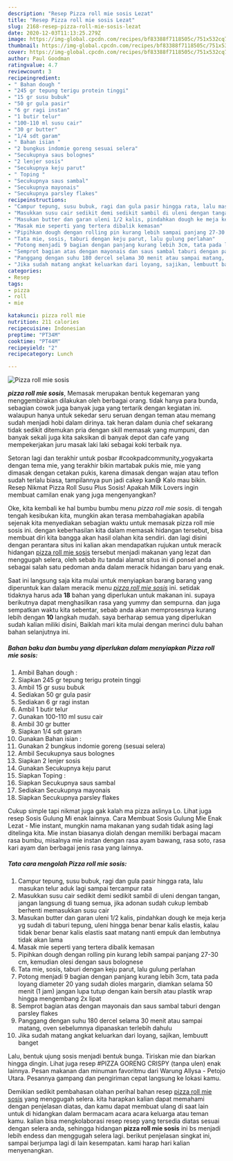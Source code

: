 ```yaml
---
description: "Resep Pizza roll mie sosis Lezat"
title: "Resep Pizza roll mie sosis Lezat"
slug: 2168-resep-pizza-roll-mie-sosis-lezat
date: 2020-12-03T11:13:25.279Z
image: https://img-global.cpcdn.com/recipes/bf83388f7118505c/751x532cq70/pizza-roll-mie-sosis-foto-resep-utama.jpg
thumbnail: https://img-global.cpcdn.com/recipes/bf83388f7118505c/751x532cq70/pizza-roll-mie-sosis-foto-resep-utama.jpg
cover: https://img-global.cpcdn.com/recipes/bf83388f7118505c/751x532cq70/pizza-roll-mie-sosis-foto-resep-utama.jpg
author: Paul Goodman
ratingvalue: 4.7
reviewcount: 3
recipeingredient:
- " Bahan dough "
- "245 gr tepung terigu protein tinggi"
- "15 gr susu bubuk"
- "50 gr gula pasir"
- "6 gr ragi instan"
- "1 butir telur"
- "100-110 ml susu cair"
- "30 gr butter"
- "1/4 sdt garam"
- " Bahan isian "
- "2 bungkus indomie goreng sesuai selera"
- "Secukupnya saus bolognes"
- "2 lenjer sosis"
- "Secukupnya keju parut"
- " Toping "
- "Secukupnya saus sambal"
- "Secukupnya mayonais"
- "Secukupnya parsley flakes"
recipeinstructions:
- "Campur tepung, susu bubuk, ragi dan gula pasir hingga rata, lalu masukan telur aduk lagi sampai tercampur rata"
- "Masukkan susu cair sedikit demi sedikit sambil di uleni dengan tangan, jangan langsung di tuang semua, jika adonan sudah cukup lembab berhenti memasukkan susu cair"
- "Masukan butter dan garan uleni 1/2 kalis, pindahkan dough ke meja kerja yg sudah di taburi tepung, uleni hingga benar benar kalis elastis, kalau tidak benar benar kalis elastis saat matang nanti empuk dan lembutnya tidak akan lama"
- "Masak mie seperti yang tertera dibalik kemasan"
- "Pipihkan dough dengan rolling pin kurang lebih sampai panjang 27-30 cm, kemudian olesi dengan saus bolognese"
- "Tata mie, sosis, taburi dengan keju parut, lalu gulung perlahan"
- "Potong menjadi 9 bagian dengan panjang kurang lebih 3cm, tata pada loyang diameter 20 yang sudah dioles margarin, diamkan selama 50 menit (1 jam) jangan lupa tutup dengan kain bersih atau plastik wrap hingga mengembang 2x lipat"
- "Semprot bagian atas dengan mayonais dan saus sambal taburi dengan parsley flakes"
- "Panggang dengan suhu 180 dercel selama 30 menit atau sampai matang, oven sebelumnya dipanaskan terlebih dahulu"
- "Jika sudah matang angkat keluarkan dari loyang, sajikan, lembuutt banget"
categories:
- Resep
tags:
- pizza
- roll
- mie

katakunci: pizza roll mie 
nutrition: 211 calories
recipecuisine: Indonesian
preptime: "PT34M"
cooktime: "PT44M"
recipeyield: "2"
recipecategory: Lunch

---
```



![Pizza roll mie sosis](https://img-global.cpcdn.com/recipes/bf83388f7118505c/751x532cq70/pizza-roll-mie-sosis-foto-resep-utama.jpg)

<b><i>pizza roll mie sosis</i></b>, Memasak merupakan bentuk kegemaran yang menggembirakan dilakukan oleh berbagai orang. tidak hanya para bunda, sebagian cowok juga banyak juga yang tertarik dengan kegiatan ini. walaupun hanya untuk sekedar seru seruan dengan teman atau memang sudah menjadi hobi dalam dirinya. tak heran dalam dunia chef sekarang tidak sedikit ditemukan pria dengan skill memasak yang mumpuni, dan banyak sekali juga kita saksikan di banyak depot dan cafe yang mempekerjakan juru masak laki laki sebagai koki terbaik nya.

Setoran lagi dan terakhir untuk posbar #cookpadcommunity_yogyakarta dengan tema mie, yang terakhir bikin martabak pukis mie, mie yang dimasak dengan cetakan pukis, karena dimasak dengan wajan atau teflon sudah terlalu biasa, tampilannya pun jadi cakep kan😅 Kalo mau bikin. Resep Nikmat Pizza Roll Susu Plus Sosis! Apakah Milk Lovers ingin membuat camilan enak yang juga mengenyangkan?

Oke, kita kembali ke hal bumbu bumbu menu <i>pizza roll mie sosis</i>. di tengah tengah kesibukan kita, mungkin akan terasa membahagiakan apabila sejenak kita menyediakan sebagian waktu untuk memasak pizza roll mie sosis ini. dengan keberhasilan kita dalam memasak hidangan tersebut, bisa membuat diri kita bangga akan hasil olahan kita sendiri. dan lagi disini dengan perantara situs ini kalian akan mendapatkan rujukan untuk meracik hidangan <u>pizza roll mie sosis</u> tersebut menjadi makanan yang lezat dan menggugah selera, oleh sebab itu tandai alamat situs ini di ponsel anda sebagai salah satu pedoman anda dalam meracik hidangan baru yang enak.


Saat ini langsung saja kita mulai untuk menyiapkan barang barang yang diperuntuk kan dalam meracik menu <u><i>pizza roll mie sosis</i></u> ini. setidak tidaknya harus ada <b>18</b> bahan yang diperlukan untuk makanan ini. supaya berikutnya dapat menghasilkan rasa yang yummy dan sempurna. dan juga sempatkan waktu kita sebentar, sebab anda akan memprosesnya kurang lebih dengan <b>10</b> langkah mudah. saya berharap semua yang diperlukan sudah kalian miliki disini, Baiklah mari kita mulai dengan merinci dulu bahan bahan selanjutnya ini.

<!--inarticleads1-->

##### Bahan baku dan bumbu yang diperlukan dalam menyiapkan Pizza roll mie sosis:

1. Ambil  Bahan dough :
1. Siapkan 245 gr tepung terigu protein tinggi
1. Ambil 15 gr susu bubuk
1. Sediakan 50 gr gula pasir
1. Sediakan 6 gr ragi instan
1. Ambil 1 butir telur
1. Gunakan 100-110 ml susu cair
1. Ambil 30 gr butter
1. Siapkan 1/4 sdt garam
1. Gunakan  Bahan isian :
1. Gunakan 2 bungkus indomie goreng (sesuai selera)
1. Ambil Secukupnya saus bolognes
1. Siapkan 2 lenjer sosis
1. Gunakan Secukupnya keju parut
1. Siapkan  Toping :
1. Siapkan Secukupnya saus sambal
1. Sediakan Secukupnya mayonais
1. Siapkan Secukupnya parsley flakes


Cukup simple tapi nikmat juga gak kalah ma pizza aslinya Lo. Lihat juga resep Sosis Gulung Mi enak lainnya. Cara Membuat Sosis Gulung Mie Enak Lezat - Mie instant, mungkin nama makanan yang sudah tidak asing lagi ditelinga kita. Mie instan biasanya diolah dengan memiliki berbagai macam rasa bumbu, misalnya mie instan dengan rasa ayam bawang, rasa soto, rasa kari ayam dan berbagai jenis rasa yang lainnya. 

<!--inarticleads2-->

##### Tata cara mengolah Pizza roll mie sosis:

1. Campur tepung, susu bubuk, ragi dan gula pasir hingga rata, lalu masukan telur aduk lagi sampai tercampur rata
1. Masukkan susu cair sedikit demi sedikit sambil di uleni dengan tangan, jangan langsung di tuang semua, jika adonan sudah cukup lembab berhenti memasukkan susu cair
1. Masukan butter dan garan uleni 1/2 kalis, pindahkan dough ke meja kerja yg sudah di taburi tepung, uleni hingga benar benar kalis elastis, kalau tidak benar benar kalis elastis saat matang nanti empuk dan lembutnya tidak akan lama
1. Masak mie seperti yang tertera dibalik kemasan
1. Pipihkan dough dengan rolling pin kurang lebih sampai panjang 27-30 cm, kemudian olesi dengan saus bolognese
1. Tata mie, sosis, taburi dengan keju parut, lalu gulung perlahan
1. Potong menjadi 9 bagian dengan panjang kurang lebih 3cm, tata pada loyang diameter 20 yang sudah dioles margarin, diamkan selama 50 menit (1 jam) jangan lupa tutup dengan kain bersih atau plastik wrap hingga mengembang 2x lipat
1. Semprot bagian atas dengan mayonais dan saus sambal taburi dengan parsley flakes
1. Panggang dengan suhu 180 dercel selama 30 menit atau sampai matang, oven sebelumnya dipanaskan terlebih dahulu
1. Jika sudah matang angkat keluarkan dari loyang, sajikan, lembuutt banget


Lalu, bentuk ujung sosis menjadi bentuk bunga. Tiriskan mie dan biarkan hingga dingin. Lihat juga resep #PIZZA GORENG CRISPY (tanpa ulen) enak lainnya. Pesan makanan dan minuman favoritmu dari Warung Allysa - Petojo Utara. Pesannya gampang dan pengiriman cepat langsung ke lokasi kamu. 

Demikian sedikit pembahasan olahan perihal bahan resep <u>pizza roll mie sosis</u> yang menggugah selera. kita harapkan kalian dapat memahami dengan penjelasan diatas, dan kamu dapat membuat ulang di saat lain untuk di hidangkan dalam bermacam acara acara keluarga atau teman kamu. kalian bisa mengkolaborasi resep resep yang tersedia diatas sesuai dengan selera anda, sehingga hidangan <b>pizza roll mie sosis</b> ini bs menjadi lebih endess dan menggugah selera lagi. berikut penjelasan singkat ini, sampai berjumpa lagi di lain kesempatan. kami harap hari kalian menyenangkan.
